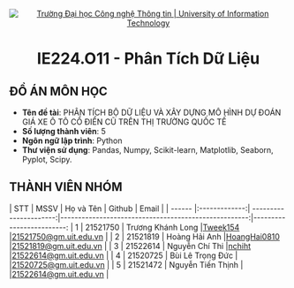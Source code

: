 <p align="center">
  <a href="https://www.uit.edu.vn/" title="Trường Đại học Công nghệ Thông tin" style="border: 5;">
    <img src="https://i.imgur.com/WmMnSRt.png" alt="Trường Đại học Công nghệ Thông tin | University of Information Technology">
  </a>
</p>

<!-- Title -->
<h1 align="center"><b>IE224.O11 - Phân Tích Dữ Liệu</b></h1>


## ĐỒ ÁN MÔN HỌC
<a name="doan"></a>
* **Tên đề tài**: PHÂN TÍCH BỘ DỮ LIỆU VÀ XÂY DỰNG MÔ HÌNH DỰ ĐOÁN GIÁ XE Ô TÔ CỔ ĐIỂN CŨ TRÊN THỊ TRƯỜNG QUỐC TẾ
* **Số lượng thành viên**: 5
* **Ngôn ngữ lập trình**: Python
* **Thư viện sử dụng**: Pandas, Numpy, Scikit-learn, Matplotlib, Seaborn, Pyplot, Scipy.

## THÀNH VIÊN NHÓM
<a name="thanhvien"></a>
| STT    | MSSV          | Họ và Tên              | Github                                               | Email                   |
| ------ |:-------------:| ----------------------:|-----------------------------------------------------:|-------------------------:
| 1      | 21521750      | Trương Khánh Long      |[Tweek154](https://github.com/Tweek154)              |21521750@gm.uit.edu.vn   |
| 2      | 21521819      | Hoàng Hải Anh          |[HoangHai0810](https://github.com/HoangHai0810)      |21521819@gm.uit.edu.vn   |
| 3      | 21522614      | Nguyễn Chí Thi         |[nchiht](https://github.com/nchiht)                  |21522614@gm.uit.edu.vn   |
| 4      | 21520725      | Bùi Lê Trọng Đức       |                                                     |21520725@gm.uit.edu.vn   |
| 5      | 21521472      | Nguyễn Tiến Thịnh      |                                                     |21522614@gm.uit.edu.vn   |


